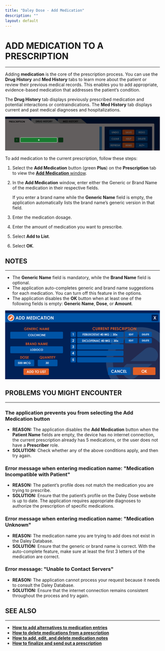 ```yaml
---
title: "Daley Dose - Add Medication"
description: ""
layout: default
---
```


# **ADD MEDICATION TO A PRESCRIPTION**
---
Adding **medication** is the core of the prescription process. You can use the **Drug History** and **Med History** tabs to learn more about the patient or review their previous medical records. This enables you to add appropriate, evidence-based medication that addresses the patient’s condition.

The **Drug History** tab displays previously prescribed medication and potential interactions or contraindications. The **Med History** tab displays current and past medical diagnoses and hospitalizations.

![Daley Dose user interface screenshot](/assets/images/daley-dose-home-window-parts-add-meds.png)

To add medication to the current prescription, follow these steps:

1. Select the **Add Medication** button (green **Plus**) on the **Prescription** tab to view the [**Add Medication** window](/daleydose/window-add-medication).

2. In the **Add Medication** window, enter either the Generic or Brand Name of the medication in their respective fields.  

   If you enter a brand name while the **Generic Name** field is empty, the application automatically lists the brand name’s generic version in that field.  

3. Enter the medication dosage.

4. Enter the amount of medication you want to prescribe.

5. Select **Add to List**.

6. Select **OK**.  

## **NOTES**
---
- The **Generic Name** field is mandatory, while the **Brand Name** field is optional.
- The application auto-completes generic and brand name suggestions for each medication. You can turn off this feature in the options.
- The application disables the **OK** button when at least one of the following fields is empty: **Generic Name**, **Dose**, or **Amount**.

![Daley Dose user interface screenshot](/assets/images/daley-dose-add-medication-window.png)

## **PROBLEMS YOU MIGHT ENCOUNTER**  
---

### The application prevents you from selecting the **Add Medication** button  
- **REASON:** The application disables the **Add Medication** button when the **Patient Name** fields are empty, the device has no internet connection, the current prescription already has 5 medications, or the user does not have a **Prescriber** role.  
- **SOLUTION:** Check whether any of the above conditions apply, and then try again.

### Error message when entering medication name: **"Medication Incompatible with Patient"**  
- **REASON:** The patient’s profile does not match the medication you are trying to prescribe.  
- **SOLUTION:** Ensure that the patient’s profile on the Daley Dose website is up to date. The application requires appropriate diagnoses to authorize the prescription of specific medications.

### Error message when entering medication name: **"Medication Unknown"**  
- **REASON:** The medication name you are trying to add does not exist in the Daley Database.  
- **SOLUTION:** Ensure that the generic or brand name is correct. With the auto-complete feature, make sure at least the first 3 letters of the medication are correct.

### Error message: **"Unable to Contact Servers"**  
- **REASON:** The application cannot process your request because it needs to consult the Daley Database.  
- **SOLUTION:** Ensure that the internet connection remains consistent throughout the process and try again.

## **SEE ALSO**
---
- [**How to add alternatives to medication entries**](/daleydose/prescription-add-alts)  
- [**How to delete medications from a prescription**](/daleydose/prescription-delete-meds) 
- [**How to add, edit, and delete medication notes**](/daleydose/prescription-manage)  
- [**How to finalize and send out a prescription**](/daleydose/prescription-finalize)

